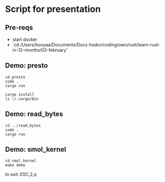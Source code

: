 # Script for presentation

## Pre-reqs

- start docker
- `cd /Users/booyaa/Documents/Docs-hodor/coding/own/rust/learn-rust-in-12-months/02-february'

## Demo: presto

```shell
cd presto
code .
cargo run
```

```shell
cargo install
ls ~/.cargo/bin
```

## Demo: read_bytes

```
cd ../read_bytes
code .
cargo run
```

## Demo: smol_kernel

```shell
cd smol_kernel
make demo
```

to exit: ESC,2,q